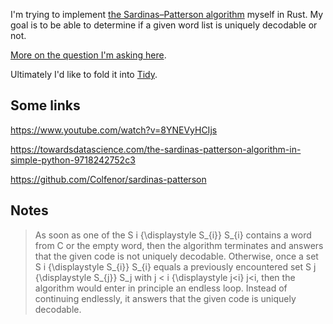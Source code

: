 I'm trying to implement [the Sardinas–Patterson algorithm](https://en.wikipedia.org/wiki/Sardinas%E2%80%93Patterson_algorithm) myself in Rust. My goal is to be able to determine if a given word list is uniquely decodable or not. 

[More on the question I'm asking here](https://www.reddit.com/r/informationtheory/comments/vnretf/question_about_suffix_codes_and_safe_concatenation/).

Ultimately I'd like to fold it into [Tidy](https://github.com/sts10/tidy). 

## Some links

https://www.youtube.com/watch?v=8YNEVyHCIjs

https://towardsdatascience.com/the-sardinas-patterson-algorithm-in-simple-python-9718242752c3

https://github.com/Colfenor/sardinas-patterson

## Notes

> As soon as one of the S i {\displaystyle S_{i}} S_{i} contains a word from C or the empty word, then the algorithm terminates and answers that the given code is not uniquely decodable. Otherwise, once a set S i {\displaystyle S_{i}} S_{i} equals a previously encountered set S j {\displaystyle S_{j}} S_j with j < i {\displaystyle j<i} j<i, then the algorithm would enter in principle an endless loop. Instead of continuing endlessly, it answers that the given code is uniquely decodable. 
